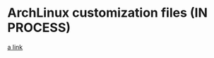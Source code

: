 # ArchLinux customization files (IN PROCESS)

[a link](https://github.com/iWas-Coder/wasymatieh/blob/main/ArchLinux/yay_installation.md)
